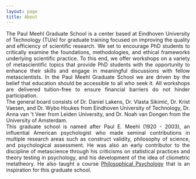 ```yaml
---
layout: page
title: About
---
```


<div style="text-align: justify;">
The Paul Meehl Graduate School is a center based at Eindhoven University of Technology (TU/e) for graduate training focused on improving the quality and efficiency of scientific research. We set to encourage PhD students to critically examine the foundations, methodologies, and ethical frameworks underlying scientific practice. To this end, we offer workshops on a variety of metascientific topics that provide PhD students with the opportunity to enhance their skills and engage in meaningful discussions with fellow metascientists. In the Paul Meehl Graduate School we are driven by the belief that education should be accessible to all who seek it. All workshops are delivered tuition-free to ensure financial barriers do not hinder participation.
<br>
The general board consists of Dr. Daniel Lakens, Dr. Vlasta Sikimić, Dr. Krist Vaesen, and Dr. Wybo Houkes from Eindhoven University of Technology, Dr. Anna van 't Veer from Leiden University, and Dr. Noah van Dongen from the University of Amsterdam. 
<br>
This graduate school is named after Paul E. Meehl (1920 - 2003), an influential American psychologist who made seminal contributions in multiple research areas such as construct validity, philosophy of science, and psychological assessment. He was also an early contributor to the discipline of metascience through his criticisms on statistical practices and theory testing in psychology, and his development of the idea of cliometric metatheory. He also taught a course <a href="https://meehl.umn.edu/video" title="Philosophical Psychology">Philosophical Psychology</a> that is an inspiration for this graduate school. 
</div>
